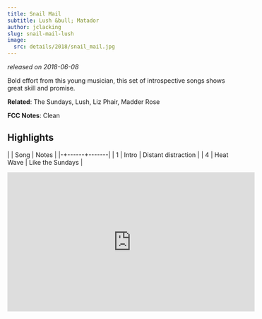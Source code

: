 ```yaml
---
title: Snail Mail
subtitle: Lush &bull; Matador
author: jclacking
slug: snail-mail-lush
image:
  src: details/2018/snail_mail.jpg
---
```

_released on 2018-06-08_

Bold effort from this young musician, this set of introspective songs shows great skill and promise.

**Related**: The Sundays, Lush, Liz Phair, Madder Rose

<!--more-->

**FCC Notes**: Clean

## Highlights

| | Song | Notes |
|-+------+-------|
| 1 | Intro | Distant distraction |
| 4 | Heat Wave | Like the Sundays |

<div class="tlo-detail-video"><iframe width="560" height="315" src="https://www.youtube.com/embed/-d91Qn8QUks" frameborder="0" allow="autoplay; encrypted-media" allowfullscreen></iframe></div>
